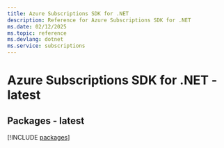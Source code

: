```yaml
---
title: Azure Subscriptions SDK for .NET
description: Reference for Azure Subscriptions SDK for .NET
ms.date: 02/12/2025
ms.topic: reference
ms.devlang: dotnet
ms.service: subscriptions
---
```

# Azure Subscriptions SDK for .NET - latest
## Packages - latest
[!INCLUDE [packages](subscriptions-index.md)]